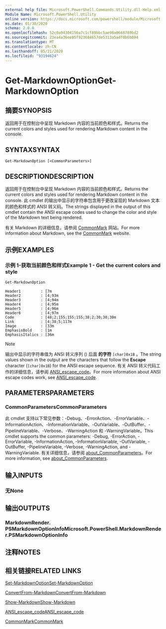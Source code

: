 ```yaml
---
external help file: Microsoft.PowerShell.Commands.Utility.dll-Help.xml
Module Name: Microsoft.PowerShell.Utility
online version: https://docs.microsoft.com/powershell/module/Microsoft.PowerShell.Utility/Get-MarkdownOption?view=powershell-7.x.0&WT.mc_id=ps-gethelp
ms.date: 01/30/2020
schema: 2.0.0
ms.openlocfilehash: 52c0a94304156a7c1cf89bbc5ae98a0668789bd2
ms.sourcegitcommit: 23ea4a36ee85f923684657de5313a5adf0b6b094
ms.translationtype: MT
ms.contentlocale: zh-CN
ms.lasthandoff: 05/21/2020
ms.locfileid: "93194624"
---
```

# <span data-ttu-id="3d15c-101">Get-MarkdownOption</span><span class="sxs-lookup"><span data-stu-id="3d15c-101">Get-MarkdownOption</span></span>

## <span data-ttu-id="3d15c-102">摘要</span><span class="sxs-lookup"><span data-stu-id="3d15c-102">SYNOPSIS</span></span>
<span data-ttu-id="3d15c-103">返回用于在控制台中呈现 Markdown 内容的当前颜色和样式。</span><span class="sxs-lookup"><span data-stu-id="3d15c-103">Returns the current colors and styles used for rendering Markdown content in the console.</span></span>

## <span data-ttu-id="3d15c-104">SYNTAX</span><span class="sxs-lookup"><span data-stu-id="3d15c-104">SYNTAX</span></span>

```
Get-MarkdownOption [<CommonParameters>]
```

## <span data-ttu-id="3d15c-105">DESCRIPTION</span><span class="sxs-lookup"><span data-stu-id="3d15c-105">DESCRIPTION</span></span>

<span data-ttu-id="3d15c-106">返回用于在控制台中呈现 Markdown 内容的当前颜色和样式。</span><span class="sxs-lookup"><span data-stu-id="3d15c-106">Returns the current colors and styles used for rendering Markdown content in the console.</span></span> <span data-ttu-id="3d15c-107">此 cmdlet 的输出中显示的字符串包含用于更改呈现的 Markdown 文本的颜色和样式的 ANSI 转义码。</span><span class="sxs-lookup"><span data-stu-id="3d15c-107">The strings displayed in the output of this cmdlet contain the ANSI escape codes used to change the color and style of the Markdown text being rendered.</span></span>

<span data-ttu-id="3d15c-108">有关 Markdown 的详细信息，请参阅 [CommonMark](https://commonmark.org/) 网站。</span><span class="sxs-lookup"><span data-stu-id="3d15c-108">For more information about Markdown, see the [CommonMark](https://commonmark.org/) website.</span></span>

## <span data-ttu-id="3d15c-109">示例</span><span class="sxs-lookup"><span data-stu-id="3d15c-109">EXAMPLES</span></span>

### <span data-ttu-id="3d15c-110">示例 1-获取当前颜色和样式</span><span class="sxs-lookup"><span data-stu-id="3d15c-110">Example 1 - Get the current colors and style</span></span>

```powershell
Get-MarkdownOption
```

```Output
Header1         : [7m
Header2         : [4;93m
Header3         : [4;94m
Header4         : [4;95m
Header5         : [4;96m
Header6         : [4;97m
Code            : [48;2;155;155;155;38;2;30;30;30m
Link            : [4;38;5;117m
Image           : [33m
EmphasisBold    : [1m
EmphasisItalics : [36m
```

> [!NOTE]
> <span data-ttu-id="3d15c-111">输出中显示的字符串值为 ANSI 转义序列 () 后面 **的字符** `[char]0x1B` 。</span><span class="sxs-lookup"><span data-stu-id="3d15c-111">The string values shown in the output are the characters that follow the **Escape** character (`[char]0x1B`) for the ANSI escape sequence.</span></span> <span data-ttu-id="3d15c-112">有关 ANSI 转义代码工作的详细信息，请参阅 [ANSI_escape_code](https://en.wikipedia.org/wiki/ANSI_escape_code)。</span><span class="sxs-lookup"><span data-stu-id="3d15c-112">For more information about ANSI escape codes work, see [ANSI_escape_code](https://en.wikipedia.org/wiki/ANSI_escape_code).</span></span>

## <span data-ttu-id="3d15c-113">PARAMETERS</span><span class="sxs-lookup"><span data-stu-id="3d15c-113">PARAMETERS</span></span>

### <span data-ttu-id="3d15c-114">CommonParameters</span><span class="sxs-lookup"><span data-stu-id="3d15c-114">CommonParameters</span></span>

<span data-ttu-id="3d15c-115">此 cmdlet 支持以下常见参数：-Debug、-ErrorAction、-ErrorVariable、-InformationAction、-InformationVariable、-OutVariable、-OutBuffer、-PipelineVariable、-Verbose、-WarningAction 和 -WarningVariable。</span><span class="sxs-lookup"><span data-stu-id="3d15c-115">This cmdlet supports the common parameters: -Debug, -ErrorAction, -ErrorVariable, -InformationAction, -InformationVariable, -OutVariable, -OutBuffer, -PipelineVariable, -Verbose, -WarningAction, and -WarningVariable.</span></span> <span data-ttu-id="3d15c-116">有关详细信息，请参阅 [about_CommonParameters](https://go.microsoft.com/fwlink/?LinkID=113216)。</span><span class="sxs-lookup"><span data-stu-id="3d15c-116">For more information, see [about_CommonParameters](https://go.microsoft.com/fwlink/?LinkID=113216).</span></span>

## <span data-ttu-id="3d15c-117">输入</span><span class="sxs-lookup"><span data-stu-id="3d15c-117">INPUTS</span></span>

### <span data-ttu-id="3d15c-118">无</span><span class="sxs-lookup"><span data-stu-id="3d15c-118">None</span></span>

## <span data-ttu-id="3d15c-119">输出</span><span class="sxs-lookup"><span data-stu-id="3d15c-119">OUTPUTS</span></span>

### <span data-ttu-id="3d15c-120">MarkdownRender. PSMarkdownOptionInfo</span><span class="sxs-lookup"><span data-stu-id="3d15c-120">Microsoft.PowerShell.MarkdownRender.PSMarkdownOptionInfo</span></span>

## <span data-ttu-id="3d15c-121">注释</span><span class="sxs-lookup"><span data-stu-id="3d15c-121">NOTES</span></span>

## <span data-ttu-id="3d15c-122">相关链接</span><span class="sxs-lookup"><span data-stu-id="3d15c-122">RELATED LINKS</span></span>

[<span data-ttu-id="3d15c-123">Set-MarkdownOption</span><span class="sxs-lookup"><span data-stu-id="3d15c-123">Set-MarkdownOption</span></span>](Set-MarkdownOption.md)

[<span data-ttu-id="3d15c-124">ConvertFrom-Markdown</span><span class="sxs-lookup"><span data-stu-id="3d15c-124">ConvertFrom-Markdown</span></span>](ConvertFrom-Markdown.md)

[<span data-ttu-id="3d15c-125">Show-Markdown</span><span class="sxs-lookup"><span data-stu-id="3d15c-125">Show-Markdown</span></span>](Show-Markdown.md)

[<span data-ttu-id="3d15c-126">ANSI_escape_code</span><span class="sxs-lookup"><span data-stu-id="3d15c-126">ANSI_escape_code</span></span>](https://en.wikipedia.org/wiki/ANSI_escape_code)

[<span data-ttu-id="3d15c-127">CommonMark</span><span class="sxs-lookup"><span data-stu-id="3d15c-127">CommonMark</span></span>](https://commonmark.org/)

